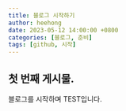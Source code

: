 ```yaml
---
title: 블로그 시작하기
author: heehong
date: 2023-05-12 14:00:00 +0800
categories: [블로그, 준비]
tags: [github, 시작]
---
```


## 첫 번째 게시물.
블로그를 시작하며 TEST입니다.


